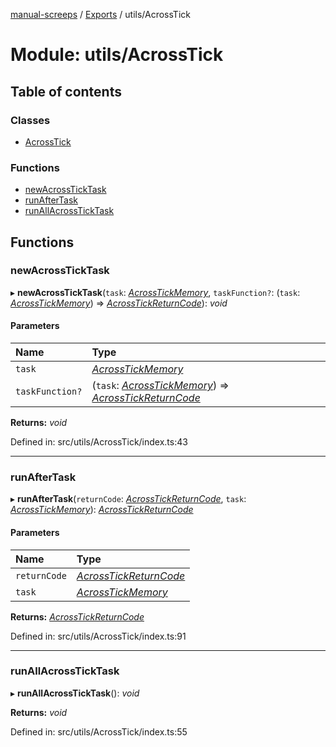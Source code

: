 [manual-screeps](../README.md) / [Exports](../modules.md) / utils/AcrossTick

# Module: utils/AcrossTick

## Table of contents

### Classes

- [AcrossTick](../classes/utils_acrosstick.acrosstick.md)

### Functions

- [newAcrossTickTask](utils_acrosstick.md#newacrossticktask)
- [runAfterTask](utils_acrosstick.md#runaftertask)
- [runAllAcrossTickTask](utils_acrosstick.md#runallacrossticktask)

## Functions

### newAcrossTickTask

▸ **newAcrossTickTask**(`task`: [*AcrossTickMemory*](../interfaces/utils_acrosstick_type.acrosstickmemory.md), `taskFunction?`: (`task`: [*AcrossTickMemory*](../interfaces/utils_acrosstick_type.acrosstickmemory.md)) => [*AcrossTickReturnCode*](utils_acrosstick_type.md#acrosstickreturncode)): *void*

#### Parameters

| Name | Type |
| :------ | :------ |
| `task` | [*AcrossTickMemory*](../interfaces/utils_acrosstick_type.acrosstickmemory.md) |
| `taskFunction?` | (`task`: [*AcrossTickMemory*](../interfaces/utils_acrosstick_type.acrosstickmemory.md)) => [*AcrossTickReturnCode*](utils_acrosstick_type.md#acrosstickreturncode) |

**Returns:** *void*

Defined in: src/utils/AcrossTick/index.ts:43

___

### runAfterTask

▸ **runAfterTask**(`returnCode`: [*AcrossTickReturnCode*](utils_acrosstick_type.md#acrosstickreturncode), `task`: [*AcrossTickMemory*](../interfaces/utils_acrosstick_type.acrosstickmemory.md)): [*AcrossTickReturnCode*](utils_acrosstick_type.md#acrosstickreturncode)

#### Parameters

| Name | Type |
| :------ | :------ |
| `returnCode` | [*AcrossTickReturnCode*](utils_acrosstick_type.md#acrosstickreturncode) |
| `task` | [*AcrossTickMemory*](../interfaces/utils_acrosstick_type.acrosstickmemory.md) |

**Returns:** [*AcrossTickReturnCode*](utils_acrosstick_type.md#acrosstickreturncode)

Defined in: src/utils/AcrossTick/index.ts:91

___

### runAllAcrossTickTask

▸ **runAllAcrossTickTask**(): *void*

**Returns:** *void*

Defined in: src/utils/AcrossTick/index.ts:55
